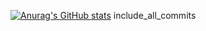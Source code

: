 [![Anurag's GitHub stats](https://github-readme-stats.vercel.app/api?username=v)](https://github.com/anuraghazra/github-readme-stats)
include_all_commits
